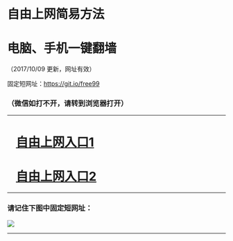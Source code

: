 ﻿# 自由上网简易方法

# 电脑、手机一键翻墙

（2017/10/09 更新，网址有效）

固定短网址：https://git.io/free99

### （微信如打不开，请转到浏览器打开）


***





# &nbsp;&nbsp; <a href="http://ft551010934.fwq-tz-1001.info/fwqtz01.html?t=100900117269 " target="_blank">自由上网入口1</a>
# &nbsp;&nbsp; <a href="http://ft1917021099.fwq-tz-1002.info/fwqtz02.html?t=10090018707 " target="_blank">自由上网入口2</a>
***

### 请记住下图中固定短网址：

<img src="https://s3-us-west-2.amazonaws.com/fwq-1001/yjfq-20170905okok.png" /> 


***

